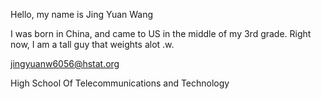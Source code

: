 Hello, my name is Jing Yuan Wang

I was born in China, and came to US in the middle of my 3rd grade. Right now, I am a tall guy that weights alot .w. 

jingyuanw6056@hstat.org

High School Of Telecommunications and Technology
